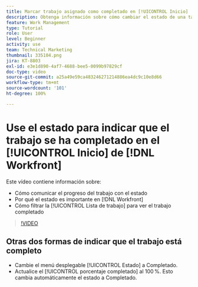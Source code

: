 ```yaml
---
title: Marcar trabajo asignado como completado en [!UICONTROL Inicio]
description: Obtenga información sobre cómo cambiar el estado de una tarea o problema asignado para indicar que se ha completado mediante la [!UICONTROL Lista de trabajo]. A continuación, filtre la lista para ver solo el trabajo completado.
feature: Work Management
type: Tutorial
role: User
level: Beginner
activity: use
team: Technical Marketing
thumbnail: 335104.png
jira: KT-8803
exl-id: e3e1d890-4af7-4688-bee5-0099b97829cf
doc-type: video
source-git-commit: a25a49e59ca483246271214886ea4dc9c10e8d66
workflow-type: tm+mt
source-wordcount: '101'
ht-degree: 100%

---
```


# Use el estado para indicar que el trabajo se ha completado en el [!UICONTROL Inicio] de [!DNL Workfront]

Este vídeo contiene información sobre:

* Cómo comunicar el progreso del trabajo con el estado
* Por qué el estado es importante en [!DNL  Workfront]
* Cómo filtrar la [!UICONTROL Lista de trabajo] para ver el trabajo completado

>[!VIDEO](https://video.tv.adobe.com/v/335104/?quality=12&learn=on)


## Otras dos formas de indicar que el trabajo está completo

* Cambie el menú desplegable [!UICONTROL Estado] a Completado.
* Actualice el [!UICONTROL porcentaje completado] al 100 %. Esto cambia automáticamente el estado a Completado.

<!---
learn more URLs
--->
